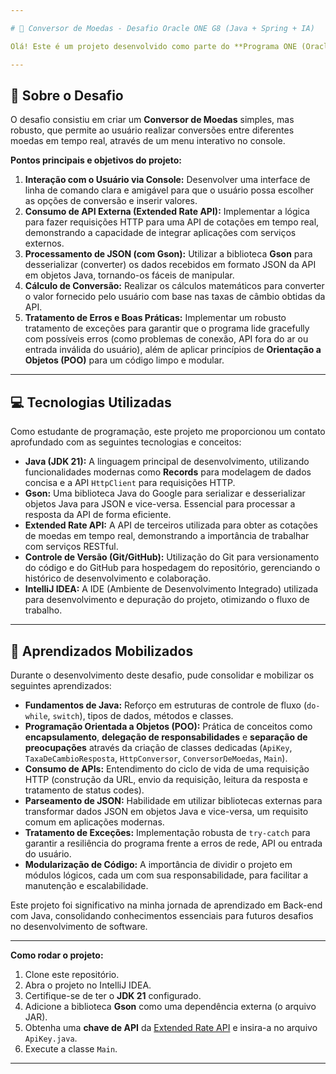 ```yaml
---

# 🚀 Conversor de Moedas - Desafio Oracle ONE G8 (Java + Spring + IA)

Olá! Este é um projeto desenvolvido como parte do **Programa ONE (Oracle Next Education)**, na **Turma G8 Back-end - JAVA + Spring + IA**. O objetivo principal foi colocar em prática conceitos fundamentais de Java, explorando a integração com APIs externas e a manipulação de dados para construir uma aplicação funcional de console.

---
```


## 🎯 Sobre o Desafio

O desafio consistiu em criar um **Conversor de Moedas** simples, mas robusto, que permite ao usuário realizar conversões entre diferentes moedas em tempo real, através de um menu interativo no console.

**Pontos principais e objetivos do projeto:**

1.  **Interação com o Usuário via Console:** Desenvolver uma interface de linha de comando clara e amigável para que o usuário possa escolher as opções de conversão e inserir valores.
2.  **Consumo de API Externa (Extended Rate API):** Implementar a lógica para fazer requisições HTTP para uma API de cotações em tempo real, demonstrando a capacidade de integrar aplicações com serviços externos.
3.  **Processamento de JSON (com Gson):** Utilizar a biblioteca **Gson** para desserializar (converter) os dados recebidos em formato JSON da API em objetos Java, tornando-os fáceis de manipular.
4.  **Cálculo de Conversão:** Realizar os cálculos matemáticos para converter o valor fornecido pelo usuário com base nas taxas de câmbio obtidas da API.
5.  **Tratamento de Erros e Boas Práticas:** Implementar um robusto tratamento de exceções para garantir que o programa lide gracefully com possíveis erros (como problemas de conexão, API fora do ar ou entrada inválida do usuário), além de aplicar princípios de **Orientação a Objetos (POO)** para um código limpo e modular.

---

## 💻 Tecnologias Utilizadas

Como estudante de programação, este projeto me proporcionou um contato aprofundado com as seguintes tecnologias e conceitos:

* **Java (JDK 21):** A linguagem principal de desenvolvimento, utilizando funcionalidades modernas como **Records** para modelagem de dados concisa e a API `HttpClient` para requisições HTTP.
* **Gson:** Uma biblioteca Java do Google para serializar e desserializar objetos Java para JSON e vice-versa. Essencial para processar a resposta da API de forma eficiente.
* **Extended Rate API:** A API de terceiros utilizada para obter as cotações de moedas em tempo real, demonstrando a importância de trabalhar com serviços RESTful.
* **Controle de Versão (Git/GitHub):** Utilização do Git para versionamento do código e do GitHub para hospedagem do repositório, gerenciando o histórico de desenvolvimento e colaboração.
* **IntelliJ IDEA:** A IDE (Ambiente de Desenvolvimento Integrado) utilizada para desenvolvimento e depuração do projeto, otimizando o fluxo de trabalho.

---

## 🧠 Aprendizados Mobilizados

Durante o desenvolvimento deste desafio, pude consolidar e mobilizar os seguintes aprendizados:

* **Fundamentos de Java:** Reforço em estruturas de controle de fluxo (`do-while`, `switch`), tipos de dados, métodos e classes.
* **Programação Orientada a Objetos (POO):** Prática de conceitos como **encapsulamento**, **delegação de responsabilidades** e **separação de preocupações** através da criação de classes dedicadas (`ApiKey`, `TaxaDeCambioResposta`, `HttpConversor`, `ConversorDeMoedas`, `Main`).
* **Consumo de APIs:** Entendimento do ciclo de vida de uma requisição HTTP (construção da URL, envio da requisição, leitura da resposta e tratamento de status codes).
* **Parseamento de JSON:** Habilidade em utilizar bibliotecas externas para transformar dados JSON em objetos Java e vice-versa, um requisito comum em aplicações modernas.
* **Tratamento de Exceções:** Implementação robusta de `try-catch` para garantir a resiliência do programa frente a erros de rede, API ou entrada do usuário.
* **Modularização de Código:** A importância de dividir o projeto em módulos lógicos, cada um com sua responsabilidade, para facilitar a manutenção e escalabilidade.

Este projeto foi significativo na minha jornada de aprendizado em Back-end com Java, consolidando conhecimentos essenciais para futuros desafios no desenvolvimento de software.

---

**Como rodar o projeto:**

1.  Clone este repositório.
2.  Abra o projeto no IntelliJ IDEA.
3.  Certifique-se de ter o **JDK 21** configurado.
4.  Adicione a biblioteca **Gson** como uma dependência externa (o arquivo JAR).
5.  Obtenha uma **chave de API** da [Extended Rate API](https://www.exchangerate-api.com/) e insira-a no arquivo `ApiKey.java`.
6.  Execute a classe `Main`.

---

